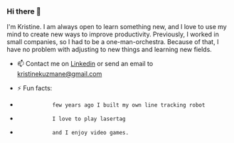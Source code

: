 ### Hi there 👋

I'm Kristine. I am always open to learn something new, and I love to use my mind to create new ways to improve productivity. Previously, I worked in small companies, so I had to be a one-man-orchestra. Because of that, I have no problem with adjusting to new things and learning new fields.

- 📫 Contact me on [Linkedin](https://www.linkedin.com/in/kkuzmane/) or send an email to [kristinekuzmane@gmail.com](mailto:kristinekuzmane@gmail.com?subject=[GitHub]%20Source%20Han%20Sans)

- ⚡ Fun facts:  
-                few years ago I built my own line tracking robot 
-                I love to play lasertag
-                and I enjoy video games.
